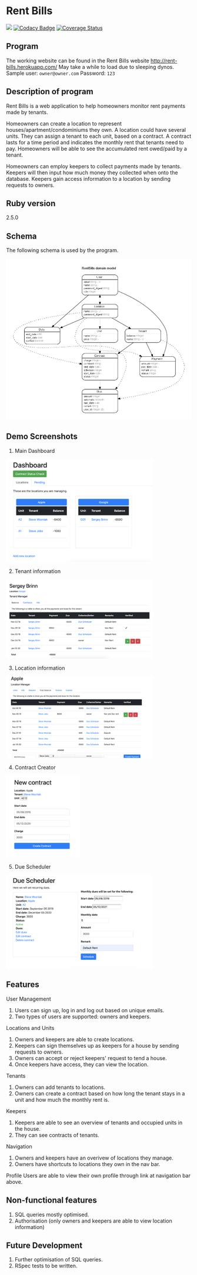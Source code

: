 # Rent Bills

 <img src="https://travis-ci.com/sciffany/rent-bills.svg?branch=master"></img>
[![Codacy Badge](https://api.codacy.com/project/badge/Grade/0f52408411f94109914636191e8b581e)](https://app.codacy.com/app/sciffany/rent-bills?utm_source=github.com&utm_medium=referral&utm_content=sciffany/rent-bills&utm_campaign=Badge_Grade_Dashboard)
 [![Coverage Status](https://coveralls.io/repos/github/sciffany/rent-bills/badge.svg?branch=master)](https://coveralls.io/github/sciffany/rent-bills?branch=master)

## Program

The working website can be found in the Rent Bills website <http://rent-bills.herokuapp.com/>
May take a while to load due to sleeping dynos. Sample user: `owner@owner.com` Password: `123`

## Description of program

Rent Bills is a web application to help homeowners monitor rent payments made by tenants.

Homeowners can create a location to represent houses/apartment/condominiums they own. A location could have several units. They can assign a tenant to each unit, based on a contract. A contract lasts for a time period and indicates the monthly rent that tenants need to pay. Homeowners will be able to see the accumulated rent owed/paid by a tenant.

Homeowners can employ keepers to collect payments made by tenants. Keepers will then input how much money they collected when onto the database. Keepers gain access information to a location by sending requests to owners.

## Ruby version

2.5.0

## Schema

The following schema is used by the program.

![ERD](erd.png)


## Demo Screenshots

1. Main Dashboard

<img src="/screenshots/screenshot1.png" width="400px"></img>

2. Tenant information

<img src="/screenshots/screenshot2.png" width="400px"></img>

3. Location information

<img src="/screenshots/screenshot3.png" width="400px"></img>

4. Contract Creator

<img src="/screenshots/screenshot5.png" width="200px"></img>


5. Due Scheduler

<img src="/screenshots/screenshot4.png" width="400px"></img>



## Features

User Management
1. Users can sign up, log in and log out based on unique emails.
2. Two types of users are supported: owners and keepers.

Locations and Units
1. Owners and keepers are able to create locations.
2. Keepers can sign themselves up as keepers for a house by sending requests to owners.
3. Owners can accept or reject keepers' request to tend a house.
4. Once keepers have access, they can view the location.

Tenants
1. Owners can add tenants to locations.
2. Owners can create a contract based on how long the tenant stays in a unit and how much the monthly rent is.

Keepers
1. Keepers are able to see an overview of tenants and occupied units in the house.
2. They can see contracts of tenants.

Navigation
1. Owners and keepers have an overivew of locations they manage.
2. Owners have shortcuts to locations they own in the nav bar.

Profile
Users are able to view their own profile through link at navigation bar above.

## Non-functional features

1. SQL queries mostly optimised.
2. Authorisation (only owners and keepers are able to view location information)


## Future Development

1. Further optimisation of SQL queries.
2. RSpec tests to be written.


